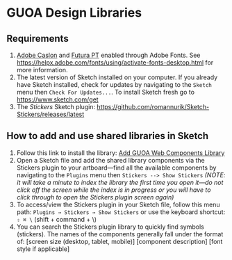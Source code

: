 # GUOA Design Libraries
## Requirements ##
1. <a href="https://fonts.adobe.com/fonts/adobe-caslon">Adobe Caslon</a> and <a href="https://fonts.adobe.com/fonts/futura-pt">Futura PT</a> enabled through Adobe Fonts. See https://helpx.adobe.com/fonts/using/activate-fonts-desktop.html for more information.
1. The latest version of Sketch installed on your computer. If you already have Sketch installed, check for updates by navigating to the `Sketch` menu then `Check For Updates...`. To install Sketch fresh go to https://www.sketch.com/get
1. The *Stickers* Sketch plugin: https://github.com/romannurik/Sketch-Stickers/releases/latest

## How to add and use shared libraries in Sketch ##
1. Follow this link to install the library: <a href="http://advancement.georgetown.edu/guoa-web-components-sketch-library">Add GUOA Web Components Library</a>
1. Open a Sketch file and add the shared library components via the Stickers plugin to your artboard&mdash;find all the available components by navigating to the `Plugins` menu then `Stickers --> Show Stickers` *(NOTE: it will take a minute to index the library the first time you open it&mdash;do not click off the screen while the index is in progress or you will have to click through to open the Stickers plugin screen again)*
1. To access/view the Stickers plugin in your Sketch file, follow this menu path: `Plugins → Stickers → Show Stickers` or use the keyboard shortcut: `⇧ ⌘ \` (shift + command + \\)
1. You can search the Stickers plugin library to quickly find symbols (stickers). The names of the components generally fall under the format of: \[screen size (desktop, tablet, mobile)\] \[component description\] \[font style if applicable\]
